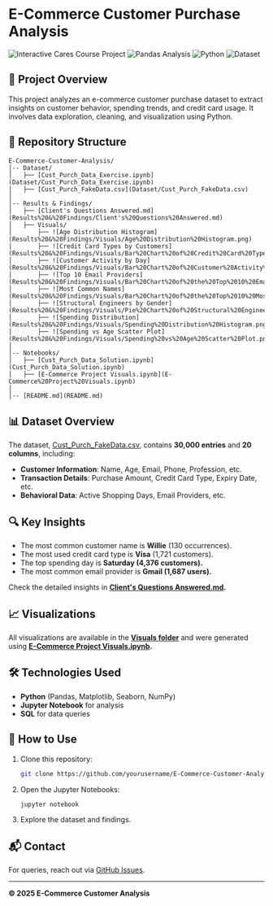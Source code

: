 # E-Commerce Customer Purchase Analysis

![Interactive Cares Course Project](https://img.shields.io/badge/Interactive-Cares20Learning%20Platform-blue)
![Pandas Analysis](https://img.shields.io/badge/Pandas-1.5.3-blue)
![Python](https://img.shields.io/badge/Python-3.9%2B-brightgreen)
![Dataset](https://img.shields.io/badge/Records-30k-orange)

## 📌 Project Overview
This project analyzes an e-commerce customer purchase dataset to extract insights on customer behavior, spending trends, and credit card usage. It involves data exploration, cleaning, and visualization using Python.

## 📂 Repository Structure

```
E-Commerce-Customer-Analysis/
│-- Dataset/
│   ├── [Cust_Purch_Data_Exercise.ipynb](Dataset/Cust_Purch_Data_Exercise.ipynb)
│   ├── [Cust_Purch_FakeData.csv](Dataset/Cust_Purch_FakeData.csv)
│
│-- Results & Findings/
│   ├── [Client's Questions Answered.md](Results%20&%20Findings/Client's%20Questions%20Answered.md)
│   ├── Visuals/
│       ├── ![Age Distribution Histogram](Results%20&%20Findings/Visuals/Age%20Distribution%20Histogram.png)
│       ├── ![Credit Card Types by Customers](Results%20&%20Findings/Visuals/Bar%20Chart%20of%20Credit%20Card%20Types.png)
│       ├── ![Customer Activity by Day](Results%20&%20Findings/Visuals/Bar%20Chart%20of%20Customer%20Activity%20by%20Day.png)
│       ├── ![Top 10 Email Providers](Results%20&%20Findings/Visuals/Bar%20Chart%20of%20the%20Top%2010%20Email%20Providers.png)
│       ├── ![Most Common Names](Results%20&%20Findings/Visuals/Bar%20Chart%20of%20the%20Top%2010%20Most%20Common%20Names.png)
│       ├── ![Structural Engineers by Gender](Results%20&%20Findings/Visuals/Pie%20Chart%20of%20Structural%20Engineers%20by%20Gender.png)
│       ├── ![Spending Distribution](Results%20&%20Findings/Visuals/Spending%20Distribution%20Histogram.png)
│       ├── ![Spending vs Age Scatter Plot](Results%20&%20Findings/Visuals/Spending%20vs%20Age%20Scatter%20Plot.png)
│
│-- Notebooks/
│   ├── [Cust_Purch_Data_Solution.ipynb](Cust_Purch_Data_Solution.ipynb)
│   ├── [E-Commerce Project Visuals.ipynb](E-Commerce%20Project%20Visuals.ipynb)
│
│-- [README.md](README.md)

```


## 📊 Dataset Overview
The dataset, [Cust_Purch_FakeData.csv](Dataset/Cust_Purch_FakeData.csv), contains **30,000 entries** and **20 columns**, including:
- **Customer Information**: Name, Age, Email, Phone, Profession, etc.
- **Transaction Details**: Purchase Amount, Credit Card Type, Expiry Date, etc.
- **Behavioral Data**: Active Shopping Days, Email Providers, etc.

## 🔍 Key Insights
- The most common customer name is **Willie** (130 occurrences).
- The most used credit card type is **Visa** (1,721 customers).
- The top spending day is **Saturday (4,376 customers).**
- The most common email provider is **Gmail (1,687 users).**

Check the detailed insights in **[Client's Questions Answered.md](Results%20&%20Findings/Client's%20Questions%20Answered.md).**

## 📈 Visualizations
All visualizations are available in the **[Visuals folder](Results%20&%20Findings/Visuals/)** and were generated using **[E-Commerce Project Visuals.ipynb](E-Commerce%20Project%20Visuals.ipynb).**

## 🛠 Technologies Used
- **Python** (Pandas, Matplotlib, Seaborn, NumPy)
- **Jupyter Notebook** for analysis
- **SQL** for data queries

## 🚀 How to Use
1. Clone this repository:
   ```sh
   git clone https://github.com/yourusername/E-Commerce-Customer-Analysis.git
   ```
2. Open the Jupyter Notebooks:
   ```sh
   jupyter notebook
   ```
3. Explore the dataset and findings.

## 📬 Contact
For queries, reach out via [GitHub Issues](https://github.com/yourusername/E-Commerce-Customer-Analysis/issues).

---
**© 2025 E-Commerce Customer Analysis**



